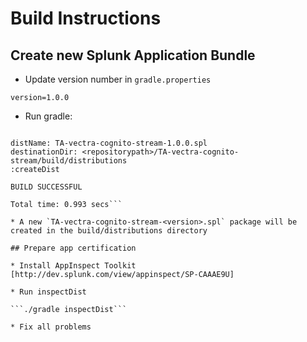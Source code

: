 # Build Instructions

## Create new Splunk Application Bundle

* Update version number in `gradle.properties`

```version=1.0.0```

* Run gradle:

```./gradle createDist

distName: TA-vectra-cognito-stream-1.0.0.spl
destinationDir: <repositorypath>/TA-vectra-cognito-stream/build/distributions
:createDist

BUILD SUCCESSFUL

Total time: 0.993 secs```

* A new `TA-vectra-cognito-stream-<version>.spl` package will be created in the build/distributions directory

## Prepare app certification

* Install AppInspect Toolkit [http://dev.splunk.com/view/appinspect/SP-CAAAE9U]

* Run inspectDist

```./gradle inspectDist```

* Fix all problems
